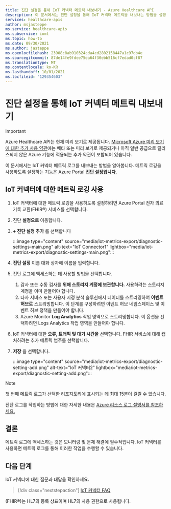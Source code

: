 ```yaml
---
title: 진단 설정을 통해 IoT 커넥터 메트릭 내보내기 - Azure Healthcare API
description: 이 문서에서는 진단 설정을 통해 IoT 커넥터 메트릭을 내보내는 방법을 설명합니다.
services: healthcare-apis
author: msjasteppe
ms.service: healthcare-apis
ms.subservice: iomt
ms.topic: how-to
ms.date: 09/30/2021
ms.author: jasteppe
ms.openlocfilehash: 23908c8ab910324cda4cd2802158447a1c97db4e
ms.sourcegitcommit: 87de14fe9fdee75ea64f30ebb516cf7edad0cf87
ms.translationtype: MT
ms.contentlocale: ko-KR
ms.lasthandoff: 10/01/2021
ms.locfileid: "129354603"
---
```

# <a name="export-iot-connector-metrics-through-diagnostic-settings"></a>진단 설정을 통해 IoT 커넥터 메트릭 내보내기

> [!IMPORTANT]
> Azure Healthcare API는 현재 미리 보기로 제공됩니다. [Microsoft Azure 미리 보기에 대한 추가 사용 약관](https://azure.microsoft.com/support/legal/preview-supplemental-terms/)에는 베타 또는 미리 보기로 제공되거나 아직 일반 공급으로 릴리스되지 않은 Azure 기능에 적용되는 추가 약관이 포함되어 있습니다.

이 문서에서는 IoT 커넥터 메트릭 로그를 내보내는 방법을 알아봅니다. 메트릭 로깅을 사용하도록 설정하는 기능은 Azure Portal [**진단 설정입니다.**](../../azure-monitor/essentials/diagnostic-settings.md) 

## <a name="enable-metrics-logging-for-iot-connector"></a>IoT 커넥터에 대한 메트릭 로깅 사용
1. IoT 커넥터에 대한 메트릭 로깅을 사용하도록 설정하려면 Azure Portal 전자 의료 기록 교환(FHIR&#174;) 서비스를 선택합니다. 

2. 진단 **설정으로** 이동합니다. 

3. **+ 진단 설정 추가** 를 선택합니다

   :::image type="content" source="media/iot-metrics-export/diagnostic-settings-main.png" alt-text="IoT Connector1" lightbox="media/iot-metrics-export/diagnostic-settings-main.png"::: 

4. **진단 설정** 이름 대화 상자에 이름을 입력합니다.

5. 진단 로그에 액세스하는 데 사용할 방법을 선택합니다.

    1. 감사 또는 수동 검사를 **위해 스토리지 계정에 보관합니다.** 사용하려는 스토리지 계정을 이미 만들어야 합니다.
    2. 타사 서비스 또는 사용자 지정 분석 솔루션에서 데이터를 스트리밍하여 **이벤트 허브로** 스트리밍합니다. 이 단계를 구성하려면 이벤트 허브 네임스페이스 및 이벤트 허브 정책을 만들어야 합니다.
    3. Azure Monitor **Log Analytics** 작업 영역으로 스트리밍합니다. 이 옵션을 선택하려면 Logs Analytics 작업 영역을 만들어야 합니다.

6. IoT 커넥터에 대한 **오류, 트래픽 및 대기 시간을** 선택합니다.  FHIR 서비스에 대해 캡처하려는 추가 메트릭 범주를 선택합니다.

7. **저장** 을 선택합니다.

   :::image type="content" source="media/iot-metrics-export/diagnostic-setting-add.png" alt-text="IoT 커넥터2" lightbox="media/iot-metrics-export/diagnostic-setting-add.png":::

> [!Note] 
> 첫 번째 메트릭 로그가 선택한 리포지토리에 표시되는 데 최대 15분이 걸릴 수 있습니다.  
 
진단 로그를 작업하는 방법에 대한 자세한 내용은 [Azure 리소스 로그 설명서를 참조하세요.](../../azure-monitor/essentials/platform-logs-overview.md)

## <a name="conclusion"></a>결론 
메트릭 로그에 액세스하는 것은 모니터링 및 문제 해결에 필수적입니다.  IoT 커넥터를 사용하면 메트릭 로그를 통해 이러한 작업을 수행할 수 있습니다. 

## <a name="next-steps"></a>다음 단계

IoT 커넥터에 대한 질문과 대답을 확인하세요.

>[!div class="nextstepaction"]
>[IoT 커넥터 FAQ](../fhir/fhir-faq.md)

(FHIR&#174;)는 HL7의 등록 상표이며 HL7의 사용 권한으로 사용됩니다.